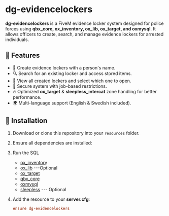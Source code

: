 # dg-evidencelockers

**dg-evidencelockers** is a FiveM evidence locker system designed for police forces using **qbx_core, ox_inventory, ox_lib, ox_target, and oxmysql**. It allows officers to create, search, and manage evidence lockers for arrested individuals.

## 🚀 Features

- 📁 Create evidence lockers with a person's name.
- 🔍 Search for an existing locker and access stored items.
- 📜 View all created lockers and select which one to open.
- 🎯 Secure system with job-based restrictions.
- 🔥 Optimized **ox_target** & **sleepless_intercat** zone handling for better performance.
- 🌍 Multi-language support (English & Swedish included).

## 📂 Installation

1. Download or clone this repository into your `resources` folder.
2. Ensure all dependencies are installed:
3. Run the SQL

   - [ox_inventory](https://overextended.dev/ox_inventory/)
   - [ox_lib](https://overextended.dev/ox_lib/) ---Optional
   - [ox_target](https://overextended.dev/ox_target/)
   - [qbx_core](https://docs.qbox.re/)
   - [oxmysql](https://overextended.dev/oxmysql/)
   - [sleepless](https://github.com/Sleepless-Development/sleepless_interact) --- Optional

4. Add the resource to your **server.cfg**:
   ```ini
   ensure dg-evidencelockers
   ```
